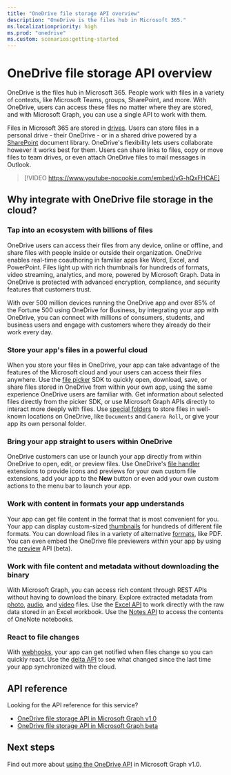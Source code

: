 ```yaml
---
title: "OneDrive file storage API overview"
description: "OneDrive is the files hub in Microsoft 365."
ms.localizationpriority: high
ms.prod: "onedrive"
ms.custom: scenarios:getting-started
---
```


# OneDrive file storage API overview

OneDrive is the files hub in Microsoft 365.
People work with files in a variety of contexts, like Microsoft Teams, groups, SharePoint, and more.
With OneDrive, users can access these files no matter where they are stored, and with Microsoft Graph, you can use a single API to work with them.

Files in Microsoft 365 are stored in [drives][Drive API].
Users can store files in a personal drive - their OneDrive - or in a shared drive powered by a [SharePoint][] document library.
OneDrive's flexibility lets users collaborate however it works best for them.
Users can share links to files, copy or move files to team drives, or even attach OneDrive files to mail messages in Outlook.

> [!VIDEO https://www.youtube-nocookie.com/embed/vG-hQxFHCAE]

## Why integrate with OneDrive file storage in the cloud?

### Tap into an ecosystem with billions of files

OneDrive users can access their files from any device, online or offline, and share files with people inside or outside their organization.
OneDrive enables real-time coauthoring in familiar apps like Word, Excel, and PowerPoint.
Files light up with rich thumbnails for hundreds of formats, video streaming, analytics, and more, powered by Microsoft Graph.
Data in OneDrive is protected with advanced encryption, compliance, and security features that customers trust.

With over 500 million devices running the OneDrive app and over 85% of the Fortune 500 using OneDrive for Business, by integrating your app with OneDrive, you can connect with millions of consumers, students, and business users and engage with customers where they already do their work every day.

### Store your app's files in a powerful cloud

When you store your files in OneDrive, your app can take advantage of the features of the Microsoft cloud and your users can access their files anywhere.
Use the [file picker][] SDK to quickly open, download, save, or share files stored in OneDrive from within your own app, using the same experience OneDrive users are familiar with.
Get information about selected files directly from the picker SDK, or use Microsoft Graph APIs directly to interact more deeply with files.
Use [special folders][] to store files in well-known locations on OneDrive, like `Documents` and `Camera Roll`, or give your app its own personal folder.

### Bring your app straight to users within OneDrive

OneDrive customers can use or launch your app directly from within OneDrive to open, edit, or preview files.
Use OneDrive's [file handler][] extensions to provide icons and previews for your own custom file extensions, add your app to the **New** button or even add your own custom actions to the menu bar to launch your app.

### Work with content in formats your app understands

Your app can get file content in the format that is most convenient for you.
Your app can display custom-sized [thumbnails][] for hundreds of different file formats.
You can download files in a variety of alternative [formats][], like PDF.
You can even embed the OneDrive file previewers within your app by using the [preview][] API (beta).

### Work with file content and metadata without downloading the binary

With Microsoft Graph, you can access rich content through REST APIs without having to download the binary.
Explore extracted metadata from [photo][], [audio][], and [video][] files.
Use the [Excel API][] to work directly with the raw data stored in an Excel workbook.
Use the [Notes API][] to access the contents of OneNote notebooks.

### React to file changes

With [webhooks][], your app can get notified when files change so you can quickly react.
Use the [delta API][] to see what changed since the last time your app synchronized with the cloud.

## API reference
Looking for the API reference for this service?

- [OneDrive file storage API in Microsoft Graph v1.0](/graph/api/resources/onedrive?view=graph-rest-1.0&preserve-view=true)
- [OneDrive file storage API in Microsoft Graph beta](/graph/api/resources/onedrive?view=graph-rest-beta&preserve-view=true)

## Next steps

Find out more about [using the OneDrive API][Drive API] in Microsoft Graph v1.0.

[SharePoint]: sharepoint-concept-overview.md
[file picker]: https://dev.onedrive.com/sdk/js-v72/js-picker-overview.htm
[file handler]: /onedrive/developer/file-handlers
[special folders]: /graph/api/drive-get-specialfolder?view=graph-rest-1.0&preserve-view=true
[Notes API]: integrate-with-onenote.md
[Excel API]: /graph/api/resources/excel?view=graph-rest-1.0&preserve-view=true
[REST API]: /graph/api/resources/onedrive?view=graph-rest-1.0&preserve-view=true
[delta API]: /graph/api/driveitem-delta?view=graph-rest-1.0&preserve-view=true
[video]: /graph/api/resources/video?view=graph-rest-1.0&preserve-view=true
[photo]: /graph/api/resources/photo?view=graph-rest-1.0&preserve-view=true
[audio]: /graph/api/resources/audio?view=graph-rest-1.0&preserve-view=true
[formats]: /graph/api/driveitem-get-content-format?view=graph-rest-1.0&preserve-view=true
[thumbnails]: /graph/api/driveitem-list-thumbnails?view=graph-rest-1.0&preserve-view=true
[preview]: /graph/api/driveitem-preview?view=graph-rest-beta&preserve-view=true
[webhooks]: /graph/api/resources/webhooks?view=graph-rest-1.0&preserve-view=true
[Drive API]: /graph/api/resources/onedrive?view=graph-rest-1.0&preserve-view=true
